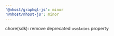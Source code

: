 ```yaml
---
'@nhost/graphql-js': minor
'@nhost/nhost-js': minor
---
```


chore(sdk): remove deprecated `useAxios` property
